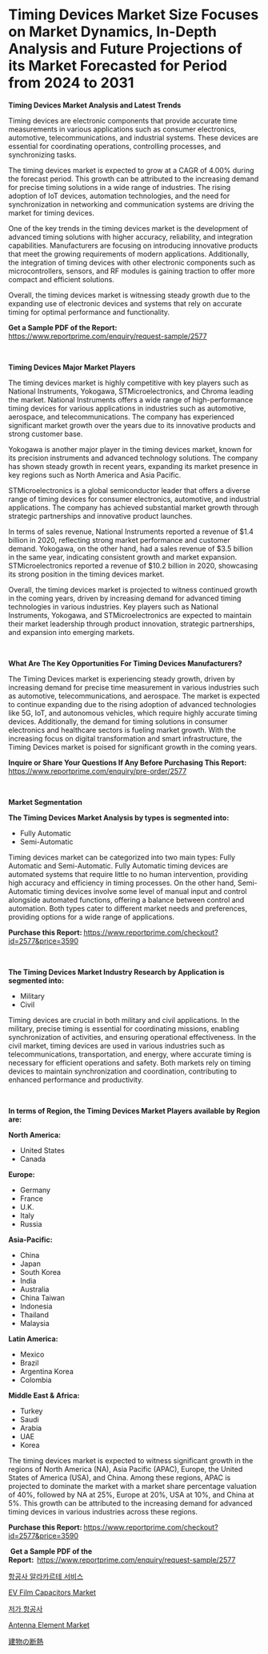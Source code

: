 <p><h1>Timing Devices Market Size Focuses on Market Dynamics, In-Depth Analysis and Future Projections of its Market Forecasted for Period from 2024 to 2031</h1></p><p><strong>Timing Devices Market Analysis and Latest Trends</strong></p>
<p><p>Timing devices are electronic components that provide accurate time measurements in various applications such as consumer electronics, automotive, telecommunications, and industrial systems. These devices are essential for coordinating operations, controlling processes, and synchronizing tasks.</p><p>The timing devices market is expected to grow at a CAGR of 4.00% during the forecast period. This growth can be attributed to the increasing demand for precise timing solutions in a wide range of industries. The rising adoption of IoT devices, automation technologies, and the need for synchronization in networking and communication systems are driving the market for timing devices.</p><p>One of the key trends in the timing devices market is the development of advanced timing solutions with higher accuracy, reliability, and integration capabilities. Manufacturers are focusing on introducing innovative products that meet the growing requirements of modern applications. Additionally, the integration of timing devices with other electronic components such as microcontrollers, sensors, and RF modules is gaining traction to offer more compact and efficient solutions.</p><p>Overall, the timing devices market is witnessing steady growth due to the expanding use of electronic devices and systems that rely on accurate timing for optimal performance and functionality.</p></p>
<p><strong>Get a Sample PDF of the Report:&nbsp;</strong> <a href="https://www.reportprime.com/enquiry/request-sample/2577">https://www.reportprime.com/enquiry/request-sample/2577</a></p>
<p>&nbsp;</p>
<p><strong>Timing Devices Major Market Players</strong></p>
<p><p>The timing devices market is highly competitive with key players such as National Instruments, Yokogawa, STMicroelectronics, and Chroma leading the market. National Instruments offers a wide range of high-performance timing devices for various applications in industries such as automotive, aerospace, and telecommunications. The company has experienced significant market growth over the years due to its innovative products and strong customer base.</p><p>Yokogawa is another major player in the timing devices market, known for its precision instruments and advanced technology solutions. The company has shown steady growth in recent years, expanding its market presence in key regions such as North America and Asia Pacific.</p><p>STMicroelectronics is a global semiconductor leader that offers a diverse range of timing devices for consumer electronics, automotive, and industrial applications. The company has achieved substantial market growth through strategic partnerships and innovative product launches.</p><p>In terms of sales revenue, National Instruments reported a revenue of $1.4 billion in 2020, reflecting strong market performance and customer demand. Yokogawa, on the other hand, had a sales revenue of $3.5 billion in the same year, indicating consistent growth and market expansion. STMicroelectronics reported a revenue of $10.2 billion in 2020, showcasing its strong position in the timing devices market.</p><p>Overall, the timing devices market is projected to witness continued growth in the coming years, driven by increasing demand for advanced timing technologies in various industries. Key players such as National Instruments, Yokogawa, and STMicroelectronics are expected to maintain their market leadership through product innovation, strategic partnerships, and expansion into emerging markets.</p></p>
<p>&nbsp;</p>
<p><strong>What Are The Key Opportunities For Timing Devices Manufacturers?</strong></p>
<p><p>The Timing Devices market is experiencing steady growth, driven by increasing demand for precise time measurement in various industries such as automotive, telecommunications, and aerospace. The market is expected to continue expanding due to the rising adoption of advanced technologies like 5G, IoT, and autonomous vehicles, which require highly accurate timing devices. Additionally, the demand for timing solutions in consumer electronics and healthcare sectors is fueling market growth. With the increasing focus on digital transformation and smart infrastructure, the Timing Devices market is poised for significant growth in the coming years.</p></p>
<p><strong>Inquire or Share Your Questions If Any Before Purchasing This Report:</strong> <a href="https://www.reportprime.com/enquiry/pre-order/2577">https://www.reportprime.com/enquiry/pre-order/2577</a></p>
<p>&nbsp;</p>
<p><strong>Market Segmentation</strong></p>
<p><strong>The Timing Devices Market Analysis by types is segmented into:</strong></p>
<p><ul><li>Fully Automatic</li><li>Semi-Automatic</li></ul></p>
<p><p>Timing devices market can be categorized into two main types: Fully Automatic and Semi-Automatic. Fully Automatic timing devices are automated systems that require little to no human intervention, providing high accuracy and efficiency in timing processes. On the other hand, Semi-Automatic timing devices involve some level of manual input and control alongside automated functions, offering a balance between control and automation. Both types cater to different market needs and preferences, providing options for a wide range of applications.</p></p>
<p><strong>Purchase this Report:&nbsp;</strong><a href="https://www.reportprime.com/checkout?id=2577&price=3590">https://www.reportprime.com/checkout?id=2577&price=3590</a></p>
<p>&nbsp;</p>
<p><strong>The Timing Devices Market Industry Research by Application is segmented into:</strong></p>
<p><ul><li>Military</li><li>Civil</li></ul></p>
<p><p>Timing devices are crucial in both military and civil applications. In the military, precise timing is essential for coordinating missions, enabling synchronization of activities, and ensuring operational effectiveness. In the civil market, timing devices are used in various industries such as telecommunications, transportation, and energy, where accurate timing is necessary for efficient operations and safety. Both markets rely on timing devices to maintain synchronization and coordination, contributing to enhanced performance and productivity.</p></p>
<p>&nbsp;</p>
<p><strong>In terms of Region, the Timing Devices Market Players available by Region are:</strong></p>
<p>
    <p> <strong> North America: </strong>
        <ul>
            <li>United States</li>
            <li>Canada</li>
        </ul>
        </p> 
    <p> <strong> Europe: </strong>
        <ul>
            <li>Germany</li>
            <li>France</li>
            <li>U.K.</li>
            <li>Italy</li>
            <li>Russia</li>
        </ul>
        </p> 
    <p> <strong> Asia-Pacific: </strong>
        <ul>
            <li>China</li>
            <li>Japan</li>
            <li>South Korea</li>
            <li>India</li>
            <li>Australia</li>
            <li>China Taiwan</li>
            <li>Indonesia</li>
            <li>Thailand</li>
            <li>Malaysia</li>
        </ul>
        </p> 
    <p> <strong> Latin America: </strong>
        <ul>
            <li>Mexico</li>
            <li>Brazil</li>
            <li>Argentina Korea</li>
            <li>Colombia</li>
        </ul>
        </p> 
    <p> <strong> Middle East & Africa: </strong>
        <ul>
            <li>Turkey</li>
            <li>Saudi</li>
            <li>Arabia</li>
            <li>UAE</li>
            <li>Korea</li>
        </ul>
    </p>
    </p>
<p><p>The timing devices market is expected to witness significant growth in the regions of North America (NA), Asia Pacific (APAC), Europe, the United States of America (USA), and China. Among these regions, APAC is projected to dominate the market with a market share percentage valuation of 40%, followed by NA at 25%, Europe at 20%, USA at 10%, and China at 5%. This growth can be attributed to the increasing demand for advanced timing devices in various industries across these regions.</p></p>
<p><strong>Purchase this Report: </strong><a href="https://www.reportprime.com/checkout?id=2577&price=3590">https://www.reportprime.com/checkout?id=2577&price=3590</a></p>
<p>&nbsp;<strong>Get a Sample PDF of the Report:&nbsp;&nbsp;</strong><a href="https://www.reportprime.com/enquiry/request-sample/2577">https://www.reportprime.com/enquiry/request-sample/2577</a></p>
<p><strong></strong></p>
<p><p><a href="https://github.com/sammyUltyylrich9067856/Market-Research-Report-List-1/blob/main/376123610942.md">항공사 알라카르테 서비스</a></p><p><a href="https://medium.com/@candicecromwelld63/ev-film-capacitors-market-report-reveals-the-latest-trends-and-growth-opportunities-of-this-market-3ba85d439022">EV Film Capacitors Market</a></p><p><a href="https://github.com/Elenrrera7685/Market-Research-Report-List-1/blob/main/344407910941.md">저가 항공사</a></p><p><a href="https://medium.com/@marceivas98567/antenna-element-market-size-and-market-trends-complete-industry-overview-2024-to-2031-5f2873d37bd5">Antenna Element Market</a></p><p><a href="https://medium.com/@shawnsmihv6/%E5%BB%BA%E7%89%A9%E3%81%AE%E6%96%AD%E7%86%B1%E5%B8%82%E5%A0%B4%E5%88%86%E6%9E%90%E3%81%A82024%E5%B9%B4%E3%81%8B%E3%82%892031%E5%B9%B4%E3%81%BE%E3%81%A7%E3%81%AE%E6%9C%9F%E9%96%93%E3%81%AE%E4%BA%88%E6%B8%AC%E3%82%B5%E3%82%A4%E3%82%BA-fd5b970861d1">建物の断熱</a></p></p>